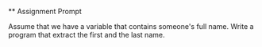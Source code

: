 ** Assignment Prompt

Assume that we have a variable that contains someone's full name. Write a program that extract the first and the last name.
